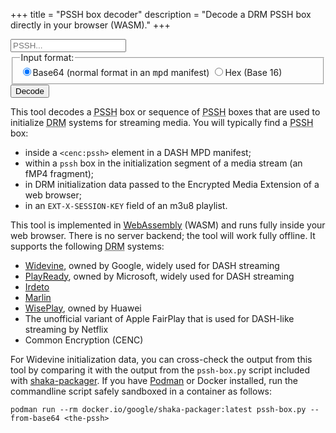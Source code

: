 +++
title = "PSSH box decoder"
description = "Decode a DRM PSSH box directly in your browser (WASM)."
+++


<form>
  <input id="pssh" class="form-input" name="pssh"
    data-tooltip="The PSSH box (DRM initialization data)"
    pattern="[A-Za-z0-9\-\+\/]*={0,3}" 
    placeholder="PSSH..." required />
  <fieldset>
    <legend>Input format:</legend>
      <label><input type="radio" name="fmt" id="fmt_base64" checked />Base64 (normal format in an <tt>mpd</tt> manifest)</label>
      <label><input type="radio" name="fmt" id="fmt_hex" />Hex (Base 16)</label>
  </fieldset>
  <button id="go" data-tooltip="Decode PSSH">Decode</button>
</form>

<article id="output" class="output"></article>

<p>This tool decodes a <abbr title="Protection System Specific Header">PSSH</abbr> box or sequence
of <abbr title="Protection System Specific Header">PSSH</abbr> boxes that are used to initialize
<abbr title="Digital Rights Management">DRM</abbr> systems for streaming media. You will typically
find a <abbr title="Protection System Specific Header">PSSH</abbr> box:

- inside a `<cenc:pssh>` element in a DASH MPD manifest;
- within a `pssh` box in the initialization segment of a media stream (an fMP4 fragment);
- in DRM initialization data passed to the Encrypted Media Extension of a web browser;
- in an `EXT-X-SESSION-KEY` field of an m3u8 playlist.


This tool is implemented in [WebAssembly](https://webassembly.org/) (WASM) and runs fully inside
your web browser. There is no server backend; the tool will work fully offline. It supports the
following <abbr title="Digital Rights Management">DRM</abbr> systems:

- <a href="https://www.widevine.com/solutions/widevine-drm">Widevine</a>, owned by Google, widely used for DASH streaming
- <a href="https://www.microsoft.com/playready/overview/">PlayReady</a>, owned by Microsoft, widely used for DASH streaming
- <a href="https://irdeto.com/video-entertainment/multi-drm/">Irdeto</a>
- <a href="https://www.marlin-community.com/">Marlin</a>
- <a href="https://developer.huawei.com/consumer/en/hms/huawei-wiseplay/">WisePlay</a>, owned by Huawei
- The unofficial variant of Apple FairPlay that is used for DASH-like streaming by Netflix
- Common Encryption (CENC)


For Widevine initialization data, you can cross-check the output from this tool by comparing it with
the output from the `pssh-box.py` script included with
[shaka-packager](https://github.com/shaka-project/shaka-packager). If you have [Podman](http://podman.io/) or Docker
installed, run the commandline script safely sandboxed in a container as follows:

    podman run --rm docker.io/google/shaka-packager:latest pssh-box.py --from-base64 <the-pssh>


<script type="module" src="../js/decode.js"></script>

